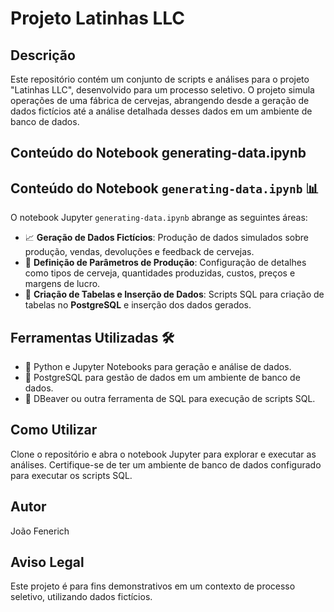 # Projeto Latinhas LLC
## Descrição

Este repositório contém um conjunto de scripts e análises para o projeto "Latinhas LLC", desenvolvido para um processo seletivo. O projeto simula operações de uma fábrica de cervejas, abrangendo desde a geração de dados fictícios até a análise detalhada desses dados em um ambiente de banco de dados.

## Conteúdo do Notebook generating-data.ipynb

## Conteúdo do Notebook `generating-data.ipynb` 📊

O notebook Jupyter `generating-data.ipynb` abrange as seguintes áreas:
- 📈 **Geração de Dados Fictícios**: Produção de dados simulados sobre produção, vendas, devoluções e feedback de cervejas.
- 🔧 **Definição de Parâmetros de Produção**: Configuração de detalhes como tipos de cerveja, quantidades produzidas, custos, preços e margens de lucro.
- 💾 **Criação de Tabelas e Inserção de Dados**: Scripts SQL para criação de tabelas no **PostgreSQL** e inserção dos dados gerados.

## Ferramentas Utilizadas 🛠️

- 🐍 Python e Jupyter Notebooks para geração e análise de dados.
- 🐘 PostgreSQL para gestão de dados em um ambiente de banco de dados.
- 🦫 DBeaver ou outra ferramenta de SQL para execução de scripts SQL.

## Como Utilizar

Clone o repositório e abra o notebook Jupyter para explorar e executar as análises. Certifique-se de ter um ambiente de banco de dados configurado para executar os scripts SQL.

## Autor

João Fenerich
## Aviso Legal

Este projeto é para fins demonstrativos em um contexto de processo seletivo, utilizando dados fictícios.
